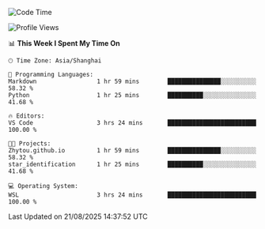 <!--START_SECTION:waka-->
![Code Time](http://img.shields.io/badge/Code%20Time-3%2C080%20hrs%2025%20mins-blue)

![Profile Views](http://img.shields.io/badge/Profile%20Views-0-blue)

📊 **This Week I Spent My Time On** 

```text
🕑︎ Time Zone: Asia/Shanghai

💬 Programming Languages: 
Markdown                 1 hr 59 mins        ███████████████░░░░░░░░░░   58.32 % 
Python                   1 hr 25 mins        ██████████░░░░░░░░░░░░░░░   41.68 % 

🔥 Editors: 
VS Code                  3 hrs 24 mins       █████████████████████████   100.00 % 

🐱‍💻 Projects: 
Zhytou.github.io         1 hr 59 mins        ███████████████░░░░░░░░░░   58.32 % 
star_identification      1 hr 25 mins        ██████████░░░░░░░░░░░░░░░   41.68 % 

💻 Operating System: 
WSL                      3 hrs 24 mins       █████████████████████████   100.00 % 
```


 Last Updated on 21/08/2025 14:37:52 UTC
<!--END_SECTION:waka-->